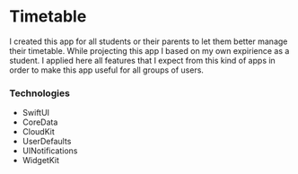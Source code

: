 # Timetable
I created this app for all students or their parents to let them better manage their timetable. While projecting this app I based on my own expirience as a student. I applied here all features that I expect from this kind of apps in order to make this app useful for all groups of users.



### Technologies

- SwiftUI
- CoreData
- CloudKit
- UserDefaults
- UINotifications
- WidgetKit


